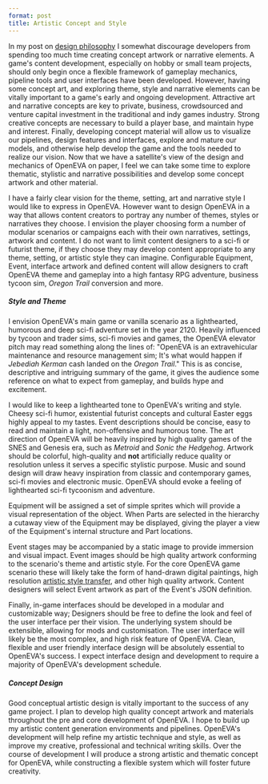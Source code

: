 ```yaml
---
format: post
title: Artistic Concept and Style
---
```

In my post on <a href="https://maxmurder.github.io/OpenEVA/2017/04/24/PhilosophyOfDesign.html">design philosophy</a> I somewhat discourage developers from spending too much time creating concept artwork or narrative elements. A game's content development, especially on hobby or small team projects, should only begin once a flexible framework of gameplay mechanics, pipeline tools and user interfaces have been developed. However, having some concept art, and exploring theme, style and narrative elements can be vitally important to a game's early and ongoing development. Attractive art and narrative concepts are key to private, business, crowdsourced and venture capital investment in the traditional and indy games industry. Strong creative concepts are necessary to build a player base, and maintain hype and interest. Finally, developing concept material will allow us to visualize our pipelines, design features and interfaces, explore and mature our models, and otherwise help develop the game and the tools needed to realize our vision. Now that we have a satellite's view of the design and mechanics of OpenEVA on paper, I feel we can take some time to explore thematic, stylistic and narrative possibilities and develop some concept artwork and other material.

I have a fairly clear vision for the theme, setting, art and narrative style I would like to express in OpenEVA. However want to design OpenEVA in a way that allows content creators to portray any number of themes, styles or narratives they choose. I envision the player choosing form a number of modular scenarios or campaigns each with their own narratives, settings, artwork and content. I do not want to limit content designers to a sci-fi or futurist theme, if they choose they may develop content appropriate to any theme, setting, or artistic style they can imagine. Configurable Equipment, Event, interface artwork and defined content will allow designers to craft OpenEVA theme and gameplay into a high fantasy RPG adventure, business tycoon sim, <i>Oregon Trail</i> conversion and more. 

##### Style and Theme

I envision OpenEVA's main game or vanilla scenario as a lighthearted, humorous and deep sci-fi adventure set in the year 2120. Heavily influenced by tycoon and trader sims, sci-fi movies and games, the OpenEVA elevator pitch may read something along the lines of: "OpenEVA is an extravehicular maintenance and resource management sim; It's what would happen if <i>Jebediah Kerman</i> cash landed on the <i>Oregon Trail</i>." This is as concise, descriptive and intriguing summary of the game, it gives the audience some reference on what to expect from gameplay, and builds hype and excitement.

I would like to keep a lighthearted tone to OpenEVA's writing and style. Cheesy sci-fi humor, existential futurist concepts and cultural Easter eggs highly appeal to my tastes. Event descriptions should be concise, easy to read and maintain a light, non-offensive and humorous tone. The art direction of OpenEVA will be heavily inspired by high quality games of the SNES and Genesis era, such as <i>Metroid</i> and <i>Sonic the Hedgehog</i>. Artwork should be colorful, high-quality and <b>not</b> artificially reduce quality or resolution unless it serves a specific stylistic purpose. Music and sound design will draw heavy inspiration from classic and contemporary games, sci-fi movies and electronic music. OpenEVA should evoke a feeling of lighthearted sci-fi tycoonism and adventure.  
 
Equipment will be assigned a set of simple sprites which will provide a visual representation of the object. When Parts are selected in the hierarchy a cutaway view of the Equipment may be displayed, giving the player a view of the Equipment's internal structure and Part locations.

Event stages may be accompanied by a static image to provide immersion and visual impact. Event images should be high quality artwork conforming to the scenario's theme and artistic style. For the core OpenEVA game scenario these will likely take the form of hand-drawn digital paintings, high resolution <a href="https://github.com/jcjohnson/neural-style">artistic style transfer</a>, and other high quality artwork. Content designers will select Event artwork as part of the Event's JSON definition.

Finally, in-game interfaces should be developed in a modular and customizable way; Designers should be free to define the look and feel of the user interface per their vision. The underlying system should be extensible, allowing for mods and customisation. The user interface will likely be the most complex, and high risk feature of OpenEVA. Clean, flexible and user friendly interface design will be absolutely essential to OpenEVA's success. I expect interface design and development to require a majority of OpenEVA's development schedule.

##### Concept Design

Good conceptual artistic design is vitally important to the success of any game project. I plan to develop high quality concept artwork and materials throughout the pre and core development of OpenEVA. I hope to build up my artistic content generation environments and pipelines. OpenEVA's development will help refine my artistic technique and style, as well as improve my creative, professional and technical writing skills. Over the course of development I will produce a strong artistic and thematic concept for OpenEVA, while constructing a flexible system which will foster future creativity.
